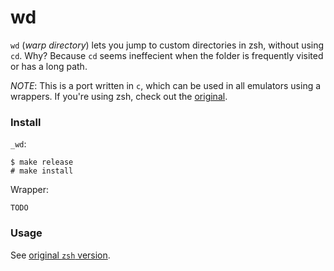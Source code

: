 wd
==

`wd` (*warp directory*) lets you jump to custom directories in zsh, without using `cd`. Why? Because `cd` seems ineffecient when the folder is frequently visited or has a long path.

*NOTE*: This is a port written in `c`, which can be used in all emulators using a wrappers. If you're using zsh, check out the [original](https://github.com/mfaerevaag/wd).

### Install

`_wd`:

    $ make release
    # make install

Wrapper:

    TODO

### Usage

See [original `zsh` version](https://github.com/mfaerevaag/wd).
